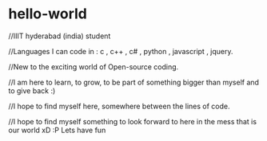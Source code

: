 # hello-world
//IIIT hyderabad (india) student

//Languages I can code in : c , c++ , c# , python , javascript , jquery.

//New to the exciting world of Open-source coding.

//I am here to learn, to grow, to be part of something bigger than myself and to give back :)

//I hope to find myself here, somewhere between the lines of code. 

//I hope to find myself something to look forward to here in the mess that is our world xD :P Lets have fun


